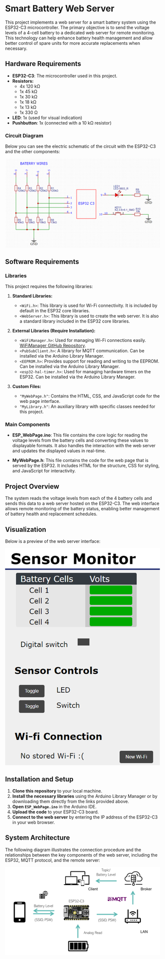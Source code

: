 # Smart Battery Web Server

This project implements a web server for a smart battery system using the ESP32-C3 microcontroller. The primary objective is to send the voltage levels of a 4-cell battery to a dedicated web server for remote monitoring. This technology can help enhance battery health management and allow better control of spare units for more accurate replacements when necessary.

## Hardware Requirements

- **ESP32-C3**: The microcontroller used in this project.
- **Resistors:**
  - 4x 120 kΩ
  - 1x 45 kΩ
  - 1x 30 kΩ
  - 1x 18 kΩ
  - 1x 13 kΩ
  - 1x 330 Ω
- **LED**: 1x (used for visual indication)
- **Pushbutton**: 1x (connected with a 10 kΩ resistor)

### Circuit Diagram

Below you can see the electric schematic of the circuit with the ESP32-C3 and the other components:

![Circuit Diagram](Doc/circuit_schematic.png)  <!-- Replace with the actual path to your schematic image -->

## Software Requirements

### Libraries

This project requires the following libraries:

1. **Standard Libraries:**
   - `<WiFi.h>`: This library is used for Wi-Fi connectivity. It is included by default in the ESP32 core libraries.
   - `<WebServer.h>`: This library is used to create the web server. It is also a standard library included in the ESP32 core libraries.

2. **External Libraries (Require Installation):**
   - `<WiFiManager.h>`: Used for managing Wi-Fi connections easily. [WiFiManager GitHub Repository](https://github.com/tzapu/WiFiManager).
   - `<PubSubClient.h>`: A library for MQTT communication. Can be installed via the Arduino Library Manager.
   - `<EEPROM.h>`: Provides support for reading and writing to the EEPROM. Can be installed via the Arduino Library Manager.
   - `<esp32-hal-timer.h>`: Used for managing hardware timers on the ESP32. Can be installed via the Arduino Library Manager.

3. **Custom Files:**
   - `"MyWebPage.h"`: Contains the HTML, CSS, and JavaScript code for the web page interface.
   - `"MyLibrary.h"`: An auxiliary library with specific classes needed for this project.

### Main Components

- **ESP_WebPage.ino**: This file contains the core logic for reading the voltage levels from the battery cells and converting these values to displayable formats. It also handles the interaction with the web server and updates the displayed values in real-time.
  
- **MyWebPage.h**: This file contains the code for the web page that is served by the ESP32. It includes HTML for the structure, CSS for styling, and JavaScript for interactivity.

## Project Overview

The system reads the voltage levels from each of the 4 battery cells and sends this data to a web server hosted on the ESP32-C3. The web interface allows remote monitoring of the battery status, enabling better management of battery health and replacement schedules.

## Visualization

Below is a preview of the web server interface:

![Web Server Visualization](Doc/webserver_visualization.png)  <!-- Replace with the actual path to your image -->

## Installation and Setup

1. **Clone this repository** to your local machine.
2. **Install the necessary libraries** using the Arduino Library Manager or by downloading them directly from the links provided above.
3. **Open `ESP_WebPage.ino`** in the Arduino IDE.
4. **Upload the code** to your ESP32-C3 board.
5. **Connect to the web server** by entering the IP address of the ESP32-C3 in your web browser.
   
## System Architecture

The following diagram illustrates the connection procedure and the relationships between the key components of the web server, including the ESP32, MQTT protocol, and the remote server:

![System Architecture Diagram](Doc/system_architecture.png)  <!-- Adjust the file path -->

